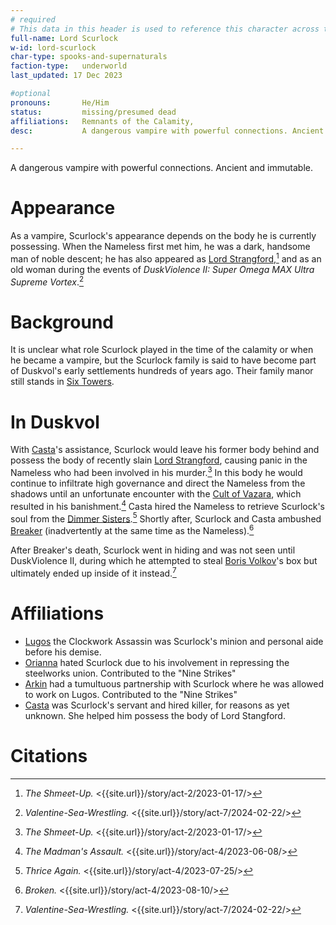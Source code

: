 ```yaml
---
# required
# This data in this header is used to reference this character across the entire website. 
full-name: Lord Scurlock
w-id: lord-scurlock
char-type: spooks-and-supernaturals
faction-type:   underworld
last_updated: 17 Dec 2023

#optional
pronouns:       He/Him
status:         missing/presumed dead 
affiliations:   Remnants of the Calamity, 
desc:           A dangerous vampire with powerful connections. Ancient and immutable.

---
```


A dangerous vampire with powerful connections. Ancient and immutable.

# Appearance
As a vampire, Scurlock's appearance depends on the body he is currently possessing. When the Nameless first met him, he was a dark, handsome man of noble descent; he has also appeared as [Lord Strangford](npcs#lord-strangford),[^the-shmeet-up] and as an old woman during the events of *DuskViolence II: Super Omega MAX Ultra Supreme Vortex*.[^valentines-sea-wrestling]

# Background
It is unclear what role Scurlock played in the time of the calamity or when he became a vampire, but the Scurlock family is said to have become part of Duskvol's early settlements hundreds of years ago. Their family manor still stands in [Six Towers](six-towers).

# In Duskvol

With [Casta](npcs#casta)'s assistance, Scurlock would leave his former body behind and possess the body of recently slain [Lord Strangford](npcs#lord-strangford), causing panic in the Nameless who had been involved in his murder.[^the-shmeet-up] In this body he would continue to infiltrate high governance and direct the Nameless from the shadows until an unfortunate encounter with the [Cult of Vazara](factions#cult-of-vazara), which resulted in his banishment.[^the-madmans-assault] Casta hired the Nameless to retrieve Scurlock's soul from the [Dimmer Sisters](factions#dimmer-sisters).[^thrice-again] Shortly after, Scurlock and Casta ambushed [Breaker](npcs#setarra) (inadvertently at the same time as the Nameless).[^broken]

After Breaker's death, Scurlock went in hiding and was not seen until DuskViolence II, during which he attempted to steal [Boris Volkov](npcs#boris-volkov)'s box but ultimately ended up inside of it instead.[^valentines-sea-wrestling]


# Affiliations

* [Lugos](npcs#lugos) the Clockwork Assassin was Scurlock's minion and personal aide before his demise. 
* [Orianna](affect) hated Scurlock due to his involvement in repressing the steelworks union. Contributed to the "Nine Strikes"
* [Arkin](arkin) had a tumultuous partnership with Scurlock where he was allowed to work on Lugos. Contributed to the "Nine Strikes"
* [Casta](npcs#casta) was Scurlock's servant and hired killer, for reasons as yet unknown. She helped him possess the body of Lord Stangford. 

# Citations

[^the-madmans-assault]: *The Madman's Assault.* <{{site.url}}/story/act-4/2023-06-08/>
[^broken]: *Broken.* <{{site.url}}/story/act-4/2023-08-10/>
[^valentines-sea-wrestling]: *Valentine-Sea-Wrestling.* <{{site.url}}/story/act-7/2024-02-22/>
[^thrice-again]: *Thrice Again.* <{{site.url}}/story/act-4/2023-07-25/>
[^the-shmeet-up]: *The Shmeet-Up.* <{{site.url}}/story/act-2/2023-01-17/>